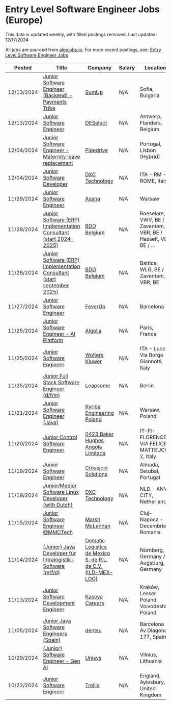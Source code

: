 # Entry Level Software Engineer Jobs (Europe)

This data is updated weekly, with filled postings removed. Last updated: 12/17/2024

All jobs are sourced from [algojobs.io](https://algojobs.io/). For more recent postings, see: [Entry Level Software Engineer Jobs](https://algojobs.io/new-grad-swe)

| Posted | Title | Company | Salary | Location |
| --- | --- | --- | --- | --- |
| 12/13/2024 | [Junior Software Engineer (Backend) - Payments Tribe](https://algojobs.io/jobs/2587011) | [SumUp](https://algojobs.io/company/sumup/) | N/A | Sofia, Bulgaria |
| 12/13/2024 | [Junior Software Engineer](https://algojobs.io/jobs/2584616) | [DESelect](https://algojobs.io/company/deselect/) | N/A | Antwerp, Flanders, Belgium |
| 12/04/2024 | [Junior Software Engineer - Maternity leave replacement](https://algojobs.io/jobs/2491158) | [Pipedrive](https://algojobs.io/company/pipedrive/) | N/A | Portugal, Lisbon (Hybrid) |
| 12/04/2024 | [Junior Software Developer](https://algojobs.io/jobs/2497394) | [DXC Technology](https://algojobs.io/company/dxctechnology/) | N/A | ITA - RM - ROME, Italy |
| 11/29/2024 | [Junior Software Engineer](https://algojobs.io/jobs/2303729) | [Asana](https://algojobs.io/company/asana/) | N/A | Warsaw |
| 11/28/2024 | [Junior Software (ERP) Implementation Consultant (start 2024-2025)](https://algojobs.io/jobs/2314776) | [BDO Belgium](https://algojobs.io/company/bdobelgium/) | N/A | Roeselare, VWV, BE / Zaventem, VBR, BE / Hasselt, VLI, BE / ... |
| 11/28/2024 | [Junior Software (ERP) Implementation Consultant (start september 2025)](https://algojobs.io/jobs/2314811) | [BDO Belgium](https://algojobs.io/company/bdobelgium/) | N/A | Battice, WLG, BE / Zaventem, VBR, BE |
| 11/27/2024 | [Junior Software Engineer](https://algojobs.io/jobs/2289800) | [FeverUp](https://algojobs.io/company/feverup/) | N/A | Barcelona |
| 11/25/2024 | [Junior Software Engineer - AI Platform](https://algojobs.io/jobs/2272403) | [Algolia](https://algojobs.io/company/algolia/) | N/A | Paris, France |
| 11/25/2024 | [Junior Software Engineer](https://algojobs.io/jobs/2274937) | [Wolters Kluwer](https://algojobs.io/company/wk/) | N/A | ITA - Lucca, Via Borgo Giannotti, Italy |
| 11/25/2024 | [Junior Full Stack Software Engineer (d/f/m)](https://algojobs.io/jobs/2273440) | [Leapsome](https://algojobs.io/company/leapsome/) | N/A | Berlin |
| 11/21/2024 | [Junior Software Engineer (Java)](https://algojobs.io/jobs/2259910) | [Kyriba Engineering Poland](https://algojobs.io/company/kyriba/) | N/A | Warsaw, Poland |
| 11/20/2024 | [Junior Control Software Engineer](https://algojobs.io/jobs/2249902) | [0423 Baker Hughes Angola Limitada](https://algojobs.io/company/bakerhughes/) | N/A | IT-FI-FLORENCE-VIA FELICE MATTEUCCI 2, Italy |
| 11/19/2024 | [Junior Software Engineer](https://algojobs.io/jobs/2236396) | [Crossjoin Solutions](https://algojobs.io/company/crossjoin-solutions/) | N/A | Almada, Setubal, Portugal |
| 11/19/2024 | [Junior/Medior Software Linux Developer (with Dutch)](https://algojobs.io/jobs/2242683) | [DXC Technology](https://algojobs.io/company/dxctechnology/) | N/A | NLD - ANY CITY, Netherlands |
| 11/15/2024 | [Junior Software Engineer @MMCTech](https://algojobs.io/jobs/2216409) | [Marsh McLennan](https://algojobs.io/company/mmc/) | N/A | Cluj-Napoca - Decembrie, Romania |
| 11/14/2024 | [(Junior) Java Developer für Intralogistik-Software (m/f/d)](https://algojobs.io/jobs/2206588) | [Dematic Logistics de Mexico S. de R.L. de C.V. (ILD-MEX-LOG)](https://algojobs.io/company/kiongroup/) | N/A | Nürnberg, Germany / Augsburg, Germany |
| 11/13/2024 | [Junior Software Development Engineer](https://algojobs.io/jobs/2193217) | [Kaseya Careers](https://algojobs.io/company/kaseya/) | N/A | Kraków, Lesser Poland Voivodeship, Poland |
| 11/05/2024 | [Junior Java Software Engineers (Spain)](https://algojobs.io/jobs/2144492) | [dentsu](https://algojobs.io/company/dentsuaegis/) | N/A | Barcelona - Av Diagonal 177, Spain |
| 10/29/2024 | [(Junior) Software Engineer - Gen AI](https://algojobs.io/jobs/2096150) | [Unisys](https://algojobs.io/company/unisys/) | N/A | Vilnius, Lithuania |
| 10/22/2024 | [Junior Software Engineer](https://algojobs.io/jobs/2051072) | [Trellix](https://algojobs.io/company/trellix/) | N/A | England, Aylesbury, United Kingdom |